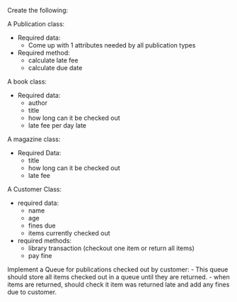 Create the following:

A Publication class:
- Required data:
    - Come up with 1 attributes needed by all publication types
- Required method:
    - calculate late fee
    - calculate due date

A book class:
- Required data:
    - author
    - title
    - how long can it be checked out
    - late fee per day late

A magazine  class:
- Required Data:
    - title
    - how long can it be checked out
    - late fee

A Customer Class:
- required data:
    - name
    - age
    - fines due
    - items currently checked out
- required methods:
    - library transaction (checkout one item or return all items)
    - pay fine

Implement a Queue for publications checked out by customer:
    - This queue should store all items checked out in a queue until they are returned.
    - when items are returned, should check it item was returned late and add any fines due to customer.
